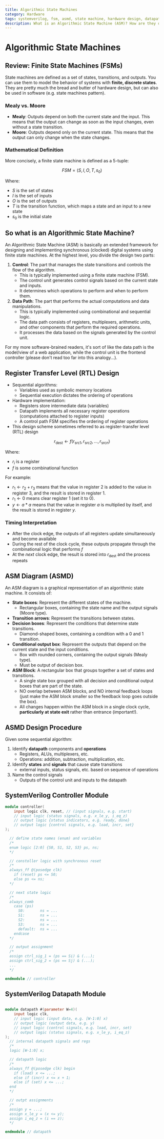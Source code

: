 ```yaml
---
title: Algorithmic State Machines
category: Hardware
tags: systemverilog, fsm, asmd, state machine, hardware design, datapath, pipeline parallelism
description: What is an Algorithmic State Machine (ASM)? How are they designed and implemented in hardware? Is there anything you can learn from them as a software engineer?
---
```


# Algorithmic State Machines

## Review: Finite State Machines (FSMs)

State machines are defined as a set of states, transitions, and outputs. You can use them to model the behavior of systems with **finite, discrete states**. They are pretty much the bread and butter of hardware design, but can also be used in software (e.g. state machines pattern).

### Mealy vs. Moore

- **Mealy**: Outputs depend on both the current state and the input. This means that the output can change as soon as the input changes, even without a state transition.
- **Moore**: Outputs depend only on the current state. This means that the output can only change when the state changes.

### Mathematical Definition

More concisely, a finite state machine is defined as a 5-tuple:

$$
FSM = (S, I, O, T, s_0)
$$

Where:

- $S$ is the set of states
- $I$ is the set of inputs
- $O$ is the set of outputs
- $T$ is the transition function, which maps a state and an input to a new state
- $s_0$ is the initial state

## So what is an Algorithmic State Machine?

An Algorithmic State Machine (ASM) is basically an extended framework for designing and implementing synchronous (clocked) digital systems using finite state machines. At the highest level, you divide the design two parts:

1. **Control**: The part that manages the state transitions and controls the flow of the algorithm.
   - This is typically implemented using a finite state machine (FSM).
   - The control unit generates control signals based on the current state and inputs.
   - It determines which operations to perform and when to perform them.
2. **Data Path**: The part that performs the actual computations and data manipulations.
   - This is typically implemented using combinational and sequential logic.
   - The data path consists of registers, multiplexers, arithmetic units, and other components that perform the required operations.
   - It processes the data based on the signals generated by the control unit.

For my more software-brained readers, it's sort of like the data path is the model/view of a web application, while the control unit is the frontend controller (please don't read too far into this analogy...).

## Register Transfer Level (RTL) Design

- Sequential algorithms:
  - Variables used as symbolic memory locations
  - Sequential execution dictates the ordering of operations
- Hardware implementation:
  - Registers store intermediate data (variables)
  - Datapath implements all necessary register operations (computations attached to register inputs)
  - A control path FSM specifies the ordering of register operations
- This design scheme sometimes referred to as
  register-transfer level (RTL) design

$$
r_{\text{dest}} \leftarrow f(r_{\text{src1}}, r_{\text{src2}}, \ldots, r_{\text{srcn}})
$$

Where:

- $r_{i}$ is a register
- $f$ is some combinational function

For example:

- $r_{1} \leftarrow r_{2} + r_{3}$ means that the value in register 2 is added to the value in register 3, and the result is stored in register 1.
- $r_{1} \leftarrow 0$ means clear register 1 (set it to 0).
- $y \leftarrow a * a$ means that the value in register $a$ is multiplied by itself, and the result is stored in register $y$.

### Timing Interpretation

- After the clock edge, the outputs of all registers update simultaneously and become available
- During the rest of the clock cycle, these outputs propagate through the combinational logic that performs $f$
- At the _next_ clock edge, the result is stored into $r_{\text{dest}}$ and the process repeats

## ASM Diagram (ASMD)

An ASM diagram is a graphical representation of an algorithmic state machine. It consists of:

- **State boxes**: Represent the different states of the machine.
  - Rectangular boxes, containing the state name and the output signals (Moore type).
- **Transition arrows**: Represent the transitions between states.
- **Decision boxes**: Represent the conditions that determine state transitions.
  - Diamond-shaped boxes, containing a condition with a $0$ and $1$ transition.
- **Conditional output box**: Represent the outputs that depend on the current state and the input conditions.
  - Box with rounded corners, containing the output signals (Mealy type).
  - Must be output of decision box.
- **ASM Block**: A rectangular box that groups together a set of states and transitions.
  - A single state box grouped with all decision and conditional output boxes that are part of the state.
  - NO overlap between ASM blocks, and NO internal feedback loops (just make the ASM block smaller so the feedback loop goes outside the box).
  - All changes happen within the ASM block in a single clock cycle, **particularly at state exit** rather than entrance (important!).

## ASMD Design Procedure

Given some sequential algorithm:

1. Identify **datapath** components and **operations**
   - Registers, ALUs, multiplexers, etc.
   - Operations: addition, subtraction, multiplication, etc.
2. Identify **states** and **signals** that cause state transitions
   - external inputs, status signals, etc. based on sequence of operations
3. Name the control signals
   - Outputs of the control unit and inputs to the datapath

## SystemVerilog Controller Module

```v
module controller(
    input logic clk, reset, // (input signals, e.g. start)
    // input logic (status signals, e.g. x_le_y, i_eq_z)
    // output logic {status indicators, e.g. ready, done}
    // output logic {control signals, e.g. load, incr, set}
);

  // define state names (enum) and variables
  /*
  enum logic [2:0] {S0, S1, S2, S3} ps, ns;
  */

  // constoller logic with synchronous reset
  /*
  always_ff @(posedge clk)
    if (reset) ps <= S0;
    else ps <= ns;
  */

  // next state logic
  /*
  always_comb
    case (ps)
      S0:       ns = ...
      S1:       ns = ...
      S2:       ns = ...
      S3:       ns = ...
      default:  ns = ...
    endcase
  */

  // output assignment
  /*
  assign ctrl_sig_1 = (ps == Si) & (...);
  assign ctrl_sig_2 = (ps == Sj) & (...);
  ...
  */

endmodule // controller
```

## SystemVerilog Datapath Module

```v

module datapath #(parameter W=4)(
    input logic clk,
    // input logic (input data, e.g. [W-1:0] x)
    // output logic (output data, e.g. y)
    // input logic (control signals, e.g. load, incr, set)
    // output logic (status signals, e.g. x_le_y, i_eq_z)
);
  // internal datapath signals and regs
  /*
  logic [W-1:0] x;

  // datapath logic
  /*
  always_ff @(posedge clk) begin
    if (load) x <= ...;
    else if (incr) x <= x + 1;
    else if (set) x <= ...;
  end
  */

  // outpt assignments
  /*
  assign y = ...;
  assign x_le_y = (x <= y);
  assign i_eq_z = (i == z);
  */

endmodule // datapath
```
